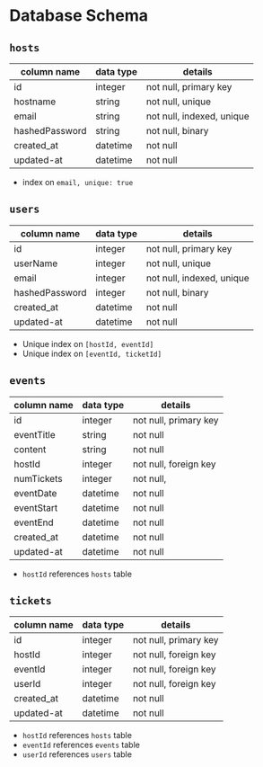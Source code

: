 # **Database Schema**

## `hosts`

| column name       | data type | details                   |
|-------------------|-----------|---------------------------|
| id                | integer   | not null, primary key     |
| hostname          | string    | not null, unique          |
| email             | string    | not null, indexed, unique |
| hashedPassword    | string    | not null, binary          |
| created_at        | datetime  | not null                  |
| updated-at        | datetime  | not null                  |

* index on `email, unique: true`

## `users`

| column name     | data type | details                        |
|-----------------|-----------|--------------------------------|
| id              | integer   | not null, primary key          |
| userName        | integer   | not null, unique               |
| email           | integer   | not null, indexed, unique      |
| hashedPassword  | integer   | not null, binary               |
| created_at      | datetime  | not null                       |
| updated-at      | datetime  | not null                       |

* Unique index on `[hostId, eventId]`
* Unique index on `[eventId, ticketId]`

## `events`

| column name | data type | details               |
|-------------|-----------|-----------------------|
| id          | integer   | not null, primary key |
| eventTitle  | string    | not null              |
| content     | string    | not null              |
| hostId      | integer   | not null, foreign key |
| numTickets  | integer   | not null,             |
| eventDate   | datetime  | not null              |
| eventStart  | datetime  | not null              |
| eventEnd    | datetime  | not null              |
| created_at  | datetime  | not null              |
| updated-at  | datetime  | not null              |

* `hostId` references `hosts` table

## `tickets`

| column name   | data type | details               |
|---------------|-----------|-----------------------|
| id            | integer   | not null, primary key |
| hostId        | integer   | not null, foreign key |
| eventId       | integer   | not null, foreign key |
| userId        | integer   | not null, foreign key |
| created_at    | datetime  | not null              |
| updated-at    | datetime  | not null              |

* `hostId` references `hosts` table
* `eventId` references `events` table
* `userId` references `users` table


